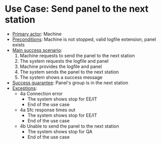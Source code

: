 # Use Case: Send panel to the next station

- <u>Primary actor</u>: Machine
- <u>Preconditions</u>: Machine is not stopped, valid logfile extension, panel exists
- <u>Main success scenario</u>:
    1. Machine requests to send the panel to the next station
    2. The system requests the logfile and panel
    3. Machine provides the logfile and panel
    4. The system sends the panel to the next station
    5. The system shows a success message
- <u>Success guarantee</u>: Panel's group is in the next station
- <u>Exceptions</u>:
    - 4a Connection error
        - The system shows stop for EE/IT
        - End of the use case
    - 4a Sfc response times out
        - The system shows stop for EE/IT
        - End of the use case
    - 4b Unable to send the panel to the next station
        - The system shows stop for QA
        - End of the use case
